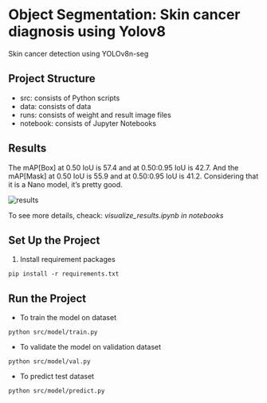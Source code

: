 # Object Segmentation: Skin cancer diagnosis using Yolov8
Skin cancer detection using YOLOv8n-seg

## Project Structure
- src: consists of Python scripts
- data: consists of data
- runs: consists of weight and result image files
- notebook: consists of Jupyter Notebooks
## Results
The mAP[Box] at 0.50 IoU is 57.4 and at 0.50:0.95 IoU is 42.7. And the mAP[Mask] at 0.50 IoU is 55.9 and at 0.50:0.95 IoU is 41.2. Considering that it is a Nano model, it’s pretty good.

![results](https://github.com/JalilAfkhami/Skin-cancer-diagnosis/assets/111174026/02adf02b-0236-49d5-a2bb-b5f47b9c560c)

To see more details, cheack: 
*visualize_results.ipynb in notebooks*
## Set Up the Project
1. Install requirement packages
```
pip install -r requirements.txt
```
## Run the Project
- To train the model on dataset
```
python src/model/train.py
```
- To validate the model on validation dataset
```
python src/model/val.py
```
- To predict test dataset
```
python src/model/predict.py
```
